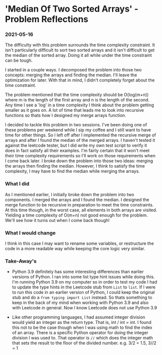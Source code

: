 
# 'Median Of Two Sorted Arrays' - Problem Reflections

### 2021-05-16
The difficulty with this problem surrounds the time complexity constraint. It isn't particularly difficult to sort two sorted arrays and it isn't difficult to get the median of the sorted array. Doing it all while under the time constraint can be tough. 

I started in a couple ways. I decomposed the problem into those two concepts: merging the arrays and finding the median. I'll leave the optimization for later. With that in mind, I didn't completely forget about the time constraint. 

The problem mentioned that the time complexity should be O(log(m+n)) where m is the length of the first array and n is the length of the second. Any time I see a 'log' in a time complexity I think about the problem getting smaller as it goes on. A lot of time that leads me to look into recursive functions so thats how I designed my merge arrays function.

I decided to tackle this problem in two sessions. I've been doing one of these problems per weekend while I sip my coffee and I still want to have time for other things. So I left off after I implemented the recursive merge of arrays and after I found the median of the merged arrays. I haven't tested it against the leetcode tester, but I did write my own test script to verify it does in fact satisfy all their examples. I'm fairly certain that it won't meet their time complexity requirements so I'll work on those requirements when I come back later. I broke down the problem into those two ideas: merging the arrays then finding the median. However, I think to satisfy the time complexity, I may have to find the median while merging the arrays.


### What I did

As I mentioned earlier, I initially broke down the problem into two components. I merged the arrays and I found the median. I designed the merge function to be recursive in preparation to meet the time constraints. At this time though, in the worst case, all elements in both arrays are visited. Yielding a time complexity of O(m+n) not good enough for the problem. We'll see how it turns out when I come back though!

### What I would change

I think in this case I may want to rename some variables, or restructure the code in a more readable way while keeping the core logic very similar.

### Take-Away's

- Python 3.9 definitely has some interesting differences than earlier versions of Python. I ran into some list type hint issues while doing this. I'm running Python 3.9 on my computer so in order to test my code I had to update the type hints in the Leetcode stub from `List` to `list`. If I were to run this code in an earlier version of Python, I could keep the original stub and do a `from typing import List` instead. So thats something to keep in the back of my mind when working with Python 3.9 and also with Leetcode in general. Now I know Leetcode does not use Python 3.9

- Like other programming languages, I had assumed integer division would yield an integer as the return type. That is, int / int = int. I found this not to be the case though when I was using math to find the index of an array. There is a specific Python operator for doing the integer division I was used to. That operator is `//` which does the integer math that sets the result to the floor of the divided number. e.g. 3/2 = 1.5, 3//2 = 1

